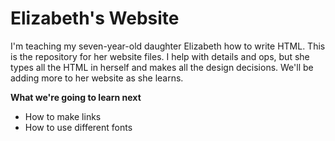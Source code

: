 # Elizabeth's Website

I'm teaching my seven-year-old daughter Elizabeth how to write HTML. This is the repository for her website files. I help with details and ops, but she types all the HTML in herself and makes all the design decisions. We'll be adding more to her website as she learns.

__What we're going to learn next__

- How to make links
- How to use different fonts